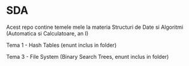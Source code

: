 # SDA
Acest repo contine temele mele la materia Structuri de Date si Algoritmi (Automatica si Calculatoare, an I)

 Tema 1 - Hash Tables (enunt inclus in folder)
 
 Tema 3 - File System (Binary Search Trees, enunt inclus in folder)
